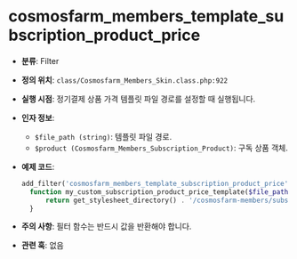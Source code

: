 # cosmosfarm_members_template_subscription_product_price

- **분류**: Filter
- **정의 위치**: `class/Cosmosfarm_Members_Skin.class.php:922`
- **실행 시점**: 정기결제 상품 가격 템플릿 파일 경로를 설정할 때 실행됩니다.
- **인자 정보**:
  - `$file_path (string)`: 템플릿 파일 경로.
  - `$product (Cosmosfarm_Members_Subscription_Product)`: 구독 상품 객체.
- **예제 코드**:

  ```php
  add_filter('cosmosfarm_members_template_subscription_product_price', 'my_custom_subscription_product_price_template', 10, 2);
    function my_custom_subscription_product_price_template($file_path, $product) {
        return get_stylesheet_directory() . '/cosmosfarm-members/subscription-product-price.php';
    }
  ```

- **주의 사항**: 필터 함수는 반드시 값을 반환해야 합니다.
- **관련 훅**: 없음
